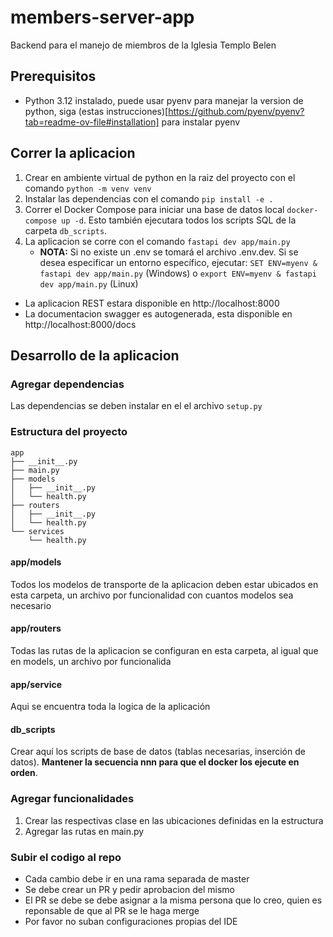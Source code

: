 # members-server-app

Backend para el manejo de miembros de la Iglesia Templo Belen

## Prerequisitos
- Python 3.12 instalado, puede usar pyenv para manejar la version de python, siga (estas instrucciones)[https://github.com/pyenv/pyenv?tab=readme-ov-file#installation] para instalar pyenv

## Correr la aplicacion
1. Crear en ambiente virtual de python en la raiz del proyecto con el comando `python -m venv venv`
2. Instalar las dependencias con el comando `pip install -e .`
3. Correr el Docker Compose para iniciar una base de datos local `docker-compose up -d`. Esto también ejecutara todos los scripts SQL de la carpeta `db_scripts`.
4. La aplicacion se corre con el comando `fastapi dev app/main.py`
   - **NOTA:** Si no existe un .env se tomará el archivo .env.dev. Si se desea especificar un entorno específico, ejecutar: `SET ENV=myenv & fastapi dev app/main.py` (Windows) o `export ENV=myenv & fastapi dev app/main.py` (Linux)

- La aplicacion REST estara disponible en http://localhost:8000
- La documentacion swagger es autogenerada, esta disponible en http://localhost:8000/docs

## Desarrollo de la aplicacion

### Agregar dependencias
Las dependencias se deben instalar en el el archivo `setup.py`

### Estructura del proyecto

```
app
├── __init__.py
├── main.py
├── models
│   ├── __init__.py
│   └── health.py
├── routers
│   ├── __init__.py
│   └── health.py
└── services
    └── health.py
```

#### app/models
Todos los modelos de transporte de la aplicacion deben estar ubicados en esta carpeta, un archivo por funcionalidad con cuantos modelos sea necesario

#### app/routers
Todas las rutas de la aplicacion se configuran en esta carpeta, al igual que en models, un archivo por funcionalida


#### app/service
Aqui se encuentra toda la logica de la aplicación

#### db_scripts
Crear aquí los scripts de base de datos (tablas necesarias, inserción de datos). **Mantener la secuencia nnn para que el docker los ejecute en orden**.

### Agregar funcionalidades
1. Crear las respectivas clase en las ubicaciones definidas en la estructura
2. Agregar las rutas en main.py

### Subir el codigo al repo
- Cada cambio debe ir en una rama separada de master
- Se debe crear un PR y pedir aprobacion del mismo 
- El PR se debe se debe asignar a la misma persona que lo creo, quien es reponsable de que al PR se le haga merge
- Por favor no suban configuraciones propias del IDE

